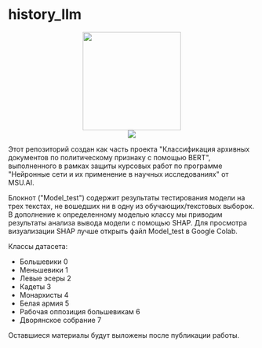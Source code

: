 # history_llm



<div id="header" align="center">
  <img src="https://media.giphy.com/media/WIQ0N0OUvei1OW1h9Z/giphy.gif" width="200"/>
</div>


<div id="badges" align="center">
 <a href="https://msu.ai/library">
    <img src="https://thumb.tildacdn.com/tild3131-6166-4632-a531-373838636130/-/resize/254x/-/format/webp/MSUAI_2.png" >
  </a>
</div>

Этот репозиторий создан как часть проекта "Классификация архивных документов по политическому признаку с помощью BERT", выполненного в рамках защиты курсовых работ по программе "Нейронные сети и их применение в научных исследованиях" от MSU.AI.

Блокнот ("Model_test") содержит результаты тестирования модели на трех текстах, не вошедших ни в одну из обучающих/текстовых выборок. В дополнение к определенному моделью классу мы приводим результаты анализа вывода модели с помощью SHAP. Для просмотра визуализации SHAP лучше открыть файл Model_test в Google Colab.

Классы датасета:

* Большевики 0
* Меньшевики 1
* Левые эсеры 2
* Кадеты 3
* Монархисты 4
* Белая армия 5
* Рабочая оппозиция большевикам 6
* Дворянское собрание 7
 
Оставшиеся материалы будут выложены после публикации работы.
